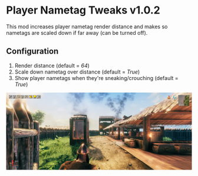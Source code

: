 # Player Nametag Tweaks v1.0.2

This mod increases player nametag render distance and makes so nametags are scaled down if far away (can be turned off).

## Configuration
1. Render distance (default = *64*)
2. Scale down nametag over distance (default = *True*)
3. Show player nametags when they're sneaking/crouching (default = *True*)

![Screenshot](https://github.com/michalczemierowski/valheim-PlayerNametagTweaks/blob/master/screenshots/ss.png?raw=true "a title")